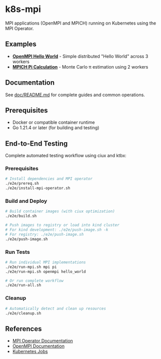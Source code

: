 # k8s-mpi

MPI applications (OpenMPI and MPICH) running on Kubernetes using the MPI Operator.

## Examples

- **[OpenMPI Hello World](doc/openmpi.md)** - Simple distributed "Hello World" across 3 workers
- **[MPICH Pi Calculation](doc/mpich.md)** - Monte Carlo π estimation using 2 workers

## Documentation

See [doc/README.md](doc/README.md) for complete guides and common operations.

## Prerequisites

- Docker or compatible container runtime
- Go 1.21.4 or later (for building and testing)

## End-to-End Testing

Complete automated testing workflow using ciux and ktbx:

### Prerequisites
```bash
# Install dependencies and MPI operator
./e2e/prereq.sh
./e2e/install-mpi-operator.sh
```

### Build and Deploy
```bash
# Build container images (with ciux optimization)
./e2e/build.sh

# Push images to registry or load into kind cluster
# For kind development: ./e2e/push-image.sh -k
# For registry: ./e2e/push-image.sh
./e2e/push-image.sh
```

### Run Tests
```bash
# Run individual MPI implementations
./e2e/run-mpi.sh mpi pi
./e2e/run-mpi.sh openmpi hello_world

# Or run complete workflow
./e2e/run-all.sh
```

### Cleanup
```bash
# Automatically detect and clean up resources
./e2e/cleanup.sh
```


## References

- [MPI Operator Documentation](https://github.com/kubeflow/mpi-operator)
- [OpenMPI Documentation](https://www.open-mpi.org/doc/)
- [Kubernetes Jobs](https://kubernetes.io/docs/concepts/workloads/controllers/job/)
